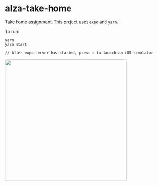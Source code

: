# alza-take-home

Take home assignment. This project uses `expo` and `yarn`. 


To run:

```
yarn
yarn start

// After expo server has started, press i to launch an iOS simulator
```

<img src="https://user-images.githubusercontent.com/492403/201439063-3bf7e029-712e-4758-b8c0-d5a179823728.gif" width=400 />
